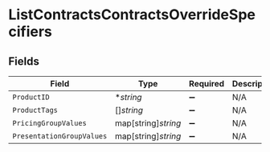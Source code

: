 # ListContractsContractsOverrideSpecifiers


## Fields

| Field                     | Type                      | Required                  | Description               |
| ------------------------- | ------------------------- | ------------------------- | ------------------------- |
| `ProductID`               | **string*                 | :heavy_minus_sign:        | N/A                       |
| `ProductTags`             | []*string*                | :heavy_minus_sign:        | N/A                       |
| `PricingGroupValues`      | map[string]*string*       | :heavy_minus_sign:        | N/A                       |
| `PresentationGroupValues` | map[string]*string*       | :heavy_minus_sign:        | N/A                       |